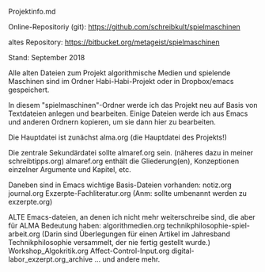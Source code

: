 Projektinfo.md

Online-Repositoriy (git): https://github.com/schreibkult/spielmaschinen

altes Repository: https://bitbucket.org/metageist/spielmaschinen

Stand: September 2018

Alle alten Dateien zum Projekt algorithmische Medien und spielende Maschinen sind im Ordner Habi-Habi-Projekt oder in Dropbox/emacs gespeichert.

In diesem "spielmaschinen"-Ordner werde ich das Projekt neu auf Basis von Textdateien anlegen und bearbeiten.
Einige Dateien werde ich aus Emacs und anderen Ordnern kopieren, 
um sie dann hier zu bearbeiten.

Die Hauptdatei ist zunächst
alma.org (die Hauptdatei des Projekts!)

Die zentrale Sekundärdatei sollte almaref.org sein.
(näheres dazu in meiner schreibtipps.org)
almaref.org enthält die Gliederung(en), Konzeptionen einzelner Argumente und Kapitel, etc.

Daneben sind in Emacs wichtige Basis-Dateien vorhanden:
notiz.org
journal.org
Exzerpte-Fachliteratur.org (Anm: sollte umbenannt werden zu exzerpte.org)

ALTE Emacs-dateien, an denen ich nicht mehr weiterschreibe sind, die aber für ALMA Bedeutung haben:
algorithmedien.org
technikphilosophie-spiel-arbeit.org (Darin sind Überlegungen für einen Artikel im Jahresband Technikphilosophie versammelt, der nie fertig gestellt wurde.)
Workshop_Algokritik.org
Affect-Control-Input.org
digital-labor_exzerpt.org_archive
... und andere mehr.
